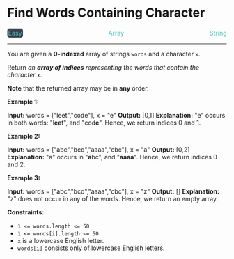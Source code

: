 # Find Words Containing Character

<div style="display: flex; justify-content: space-between; align-items: center">
<div style="color: #46c6c2;
padding: 2px; background-color: #3a3f4b; border-radius: 5px;">Easy</div>
<div style="color: #46c6c2">Array</div>
<div style="color: #46c6c2">String</div>
</div>

---

You are given a **0-indexed** array of strings `words` and a character `x`.

Return _an **array of indices** representing the words that contain the character_ `x`.

**Note** that the returned array may be in **any** order.

**Example 1:**

**Input:** words = \["leet","code"\], x = "e"
**Output:** \[0,1\]
**Explanation:** "e" occurs in both words: "l**ee**t", and "cod**e**". Hence, we return indices 0 and 1.

**Example 2:**

**Input:** words = \["abc","bcd","aaaa","cbc"\], x = "a"
**Output:** \[0,2\]
**Explanation:** "a" occurs in "**a**bc", and "**aaaa**". Hence, we return indices 0 and 2.

**Example 3:**

**Input:** words = \["abc","bcd","aaaa","cbc"\], x = "z"
**Output:** \[\]
**Explanation:** "z" does not occur in any of the words. Hence, we return an empty array.

**Constraints:**

*   `1 <= words.length <= 50`
*   `1 <= words[i].length <= 50`
*   `x` is a lowercase English letter.
*   `words[i]` consists only of lowercase English letters.